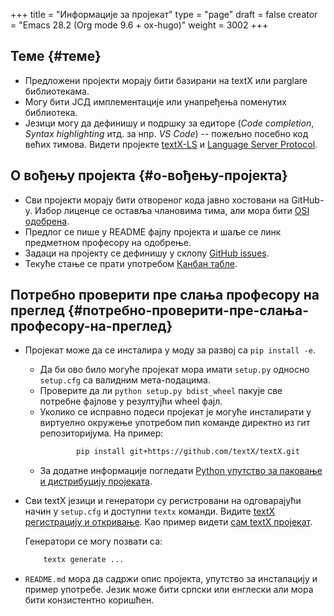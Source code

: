 +++
title = "Информације за пројекат"
type = "page"
draft = false
creator = "Emacs 28.2 (Org mode 9.6 + ox-hugo)"
weight = 3002
+++

## Теме {#теме}

-   Предложени пројекти морају бити базирани на textX или parglare библиотекама.
-   Могу бити ЈСД имплементације или унапређења поменутих библиотека.
-   Језици могу да дефинишу и подршку за едиторе (_Code completion_, _Syntax
    highlighting_ итд. за нпр. _VS Code_) -- пожељно посебно код већих тимова.
    Видети пројекте [textX-LS](https://github.com/textX/textX-LS) и [Language Server Protocol](https://microsoft.github.io/language-server-protocol/).


## О вођењу пројекта {#о-вођењу-пројекта}

-   Сви пројекти морају бити отвореног кода јавно хостовани на GitHub-у. Избор
    лиценце се оставља члановима тима, али мора бити [OSI одобрена](https://opensource.org/licenses).
-   Предлог се пише у README фајлу пројекта и шаље се линк предметном професору на
    одобрење.
-   Задаци на пројекту се дефинишу у склопу [GitHub issues](https://github.com/features/issues/).
-   Текуће стање се прати употребом [Канбан табле](https://docs.github.com/en/issues/organizing-your-work-with-project-boards/managing-project-boards/about-project-boards).


## Потребно проверити пре слања професору на преглед {#потребно-проверити-пре-слања-професору-на-преглед}

-   Пројекат може да се инсталира у моду за развој са `pip install -e`.
    -   Да би ово било могуће пројекат мора имати `setup.py` односно `setup.cfg` са
        валидним мета-подацима.
    -   Проверите да ли `python setup.py bdist_wheel` пакује све потребне фајлове у
        резултујћи wheel фајл.
    -   Уколико се исправно подеси пројекат је могуће инсталирати у виртуелно
        окружење употребом пип команде директно из гит репозиторијума. На пример:
        ```sh
                pip install git+https://github.com/textX/textX.git
        ```
    -   За додатне информације погледати [Python упутство за паковање и дистрибуцију
        пројеката](https://packaging.python.org/en/latest/guides/distributing-packages-using-setuptools/).

-   Сви textX језици и генератори су регистровани на одговарајући начин у
    `setup.cfg` и доступни `textx` команди. Видите [textX регистрацију и откривање](http://textx.github.io/textX/stable/registration/). Као
    пример видети [сам textX пројекат](https://github.com/textX/textX/blob/master/setup.cfg).

    Генератори се могу позвати са:
    ```sh
        textx generate ...
    ```

-   `README.md` мора да садржи опис пројекта, упутство за инсталацију и пример
    употребе. Језик може бити српски или енглески али мора бити конзистентно
    коришћен.
